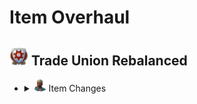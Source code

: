 # Item Overhaul

## <img src="./doc/item_overhaul/trade_union/icon_guildhouse.png" width="30" /> Trade Union Rebalanced

- <details>
  <summary><img src="./doc/job_adertisements/enbesa/icon_enbesan_cook_3b.png" width="20" /> Item Changes</summary>

  - <details>
    <summary><img src="./doc/job_adertisements/enbesa/icon_enbesan_cook_3b.png" width="20" /> Legendary</summary>

    - <details><!-- Aaden Issack, World-Famous Enbesan Chef -->
      <summary><img src="./doc/job_adertisements/enbesa/icon_enbesan_cook_3b.png" width="20" /> Aaden Issack, World-Famous Enbesan Chef</summary>
        <img src="./doc/item_overhaul/trade_union/aaden.png" />
        When a population consumes Jacob's "**Canned Fish**", "**Canned Food**" is exchanged for "**Canned Fish**".
        <img src="./doc/item_overhaul/trade_union/aaden_2.png" />
      </details>

    - <details><!-- Belinda San Pedro, Head of Arcade Acquisitions -->
      <summary><img src="./doc/job_adertisements/infrastructure/icon_specialist_mall_01.png" width="20" /> Belinda San Pedro, Head of Arcade Acquisitions</summary>
        <img src="./doc/item_overhaul/trade_union/belinda.png" />
      </details>

    - <details><!-- Brother Hilarius, Purveyor of Monastic Mixtures -->
      <summary><img src="./doc/job_adertisements/drink/icon_priest_uncommon.png" width="20" /> Brother Hilarius, Purveyor of Monastic Mixtures</summary>
        <img src="./doc/item_overhaul/trade_union/belinda.png" />
      </details>

    </details>

  - <details>
    <summary><img src="./doc/job_adertisements/enbesa/icon_enbesan_cook_3b.png" width="20" /> Epic</summary>

    - <details><!-- Aaden Issack, World-Famous Enbesan Chef -->
      <summary><img src="./doc/job_adertisements/enbesa/icon_enbesan_cook_3b.png" width="20" /> Aaden Issack, World-Famous Enbesan Chef</summary>
        <img src="./doc/item_overhaul/trade_union/aaden.png" />
        When a population consumes Jacob's "**Canned Fish**", "**Canned Food**" is exchanged for "**Canned Fish**".
        <img src="./doc/item_overhaul/trade_union/aaden_2.png" />
      </details>

    </details>

  </details>
